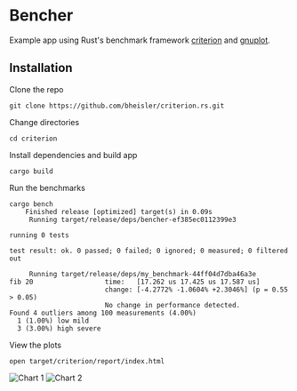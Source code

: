 # Bencher

Example app using Rust's benchmark framework [criterion](https://github.com/bheisler/criterion.rs) and [gnuplot](http://www.gnuplot.info).

## Installation

Clone the repo

```
git clone https://github.com/bheisler/criterion.rs.git
```

Change directories

```
cd criterion
```

Install dependencies and build app

```
cargo build
```

Run the benchmarks

```
cargo bench
    Finished release [optimized] target(s) in 0.09s
     Running target/release/deps/bencher-ef385ec0112399e3

running 0 tests

test result: ok. 0 passed; 0 failed; 0 ignored; 0 measured; 0 filtered out

     Running target/release/deps/my_benchmark-44ff04d7dba46a3e
fib 20                  time:   [17.262 us 17.425 us 17.587 us]
                        change: [-4.2772% -1.0604% +2.3046%] (p = 0.55 > 0.05)
                        No change in performance detected.
Found 4 outliers among 100 measurements (4.00%)
  1 (1.00%) low mild
  3 (3.00%) high severe
```

View the plots

```
open target/criterion/report/index.html
```

![Chart 1](https://i.imgur.com/8PbDmDi.png "Chart 1")
![Chart 2](https://i.imgur.com/kSTHYJq.png "Chart 2")
